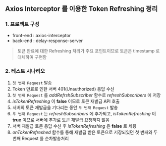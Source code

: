 ## Axios Interceptor 를 이용한 Token Refreshing 정리 

### 1. 프로젝트 구성
* front-end : axios-interceptor
* back-end : delay-response-server

> 토큰 만료에 대한 Refreshing 처리가 주요 포인트이므로 토큰은 timestamp 로 대체하여 구현함

### 2. 테스트 시나리오
1. `첫 번째 Request` 발송
2. Token 만료로 인한 서버 401(Unauthorized) 응답 수신
3. `첫 번째 Request` 를 *addRefrshSubscriber* 함수로 *refreshSubscribers* 에 저장
4. *isTokenRefreshing* 이 **false** 이므로 토큰 재발급 API 호출
5. 서버의 토큰 재발급을 기다리는 동안 `두 번째 Request` 발송
6. `두 번째 Request` 는 *refreshSubscribers* 에 추가되고, *isTokenRefreshing* 이 **true** 이므로 서버에 추가로 토큰 재발급 요청하지 않음
7. 서버 재발급 토큰 응답 수신 후 *isTokenRefreshing* 은 **false** 로 세팅
8. *onTokenRefreshed* 함수를 통해 재발급 받은 토큰으로 저장되있던 첫 번째와 두 번째 Request 를 순차발송처리
